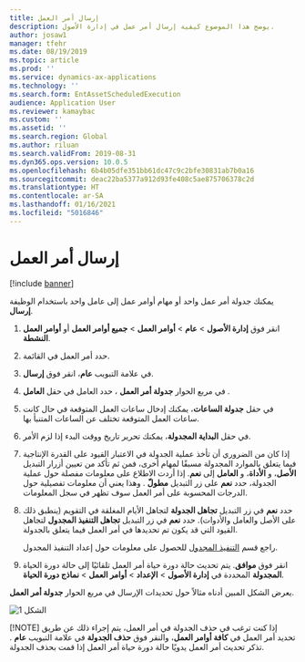 ```yaml
---
title: إرسال أمر العمل
description: يوضح هذا الموضوع كيفية إرسال أمر عمل في إدارة الأصول.
author: josaw1
manager: tfehr
ms.date: 08/19/2019
ms.topic: article
ms.prod: ''
ms.service: dynamics-ax-applications
ms.technology: ''
ms.search.form: EntAssetScheduledExecution
audience: Application User
ms.reviewer: kamaybac
ms.custom: ''
ms.assetid: ''
ms.search.region: Global
ms.author: riluan
ms.search.validFrom: 2019-08-31
ms.dyn365.ops.version: 10.0.5
ms.openlocfilehash: 6b4b05dfe351bb61dc47c9c2bfe30831ab7b0a16
ms.sourcegitcommit: deac22ba5377a912d93fe408c5ae875706378c2d
ms.translationtype: HT
ms.contentlocale: ar-SA
ms.lasthandoff: 01/16/2021
ms.locfileid: "5016846"
---
```

# <a name="dispatch-work-order"></a>إرسال أمر العمل

[!include [banner](../../includes/banner.md)]

 

يمكنك جدولة أمر عمل واحد أو مهام أوامر عمل إلى عامل واحد باستخدام الوظيفة **إرسال**.

1. انقر فوق **إدارة الأصول** > **عام** > **أوامر العمل** > **جميع أوامر العمل** أو **أوامر العمل النشطة**.

2. حدد أمر العمل في القائمة.

3. في علامة التبويب **عام**، انقر فوق **إرسال**.

4. في مربع الحوار **جدولة أمر العمل** ، حدد العامل في حقل **العامل** .

5. في حقل **جدولة الساعات**، يمكنك إدخال ساعات العمل المتوقعة في حال كانت ساعات العمل المتوقعة تختلف عن الساعات المتنبأ بها.

6. في حقل **البداية المجدولة**، يمكنك تحرير تاريخ ووقت البدء إذا لزم الأمر.

7. إذا كان من الضروري أن تأخذ عملية الجدولة في الاعتبار القيود على القدرة الإنتاجية فيما يتعلق بالموارد المجدولة مسبقًا لمهام أخرى، فمن ثم تأكد من تعيين أزرار التبديل **الأصل**، و **الأداة**، و **العامل** إلى **نعم**. إذا أردت الاطلاع على معلومات مفصلة حول عملية الجدولة، حدد **نعم** على زر التبديل **مطولّ‬** . وهذا يعني أن معلومات تفصيلية حول الدرجات المحسوبة على أمر العمل سوف تظهر في سجل المعلومات.

8. حدد **نعم** في زر التبديل **تجاهل الجدولة** لتجاهل الأيام المغلقة في التقويم (ينطبق ذلك على الأصل والعامل والأدوات). حدد **نعم** في زر التبديل **تجاهل التنفيذ المجدول** لتجاهل القيود التي قد يكون تم تحديدها في أمر العمل فيما يتعلق بالجدولة. 

    راجع قسم [التنفيذ المجدول](../setup-for-work-orders/scheduled-execution.md) للحصول على معلومات حول إعداد التنفيذ المجدول.

9. انقر فوق **موافق**. يتم تحديث حالة دورة حياة أمر العمل تلقائيًا إلى حالة دورة الحياة **المجدولة** المحددة في **إدارة الأصول** > **الإعداد** > **أوامر العمل** > **نماذج دورة الحياة**.

يعرض الشكل المبين أدناه مثالاً حول تحديدات الإرسال في مربع الحوار **جدولة أمر العمل**.

![الشكل 1](media/04-work-order-scheduling.png)

[!NOTE]
إذا كنت ترغب في حذف الجدولة في أمر العمل، يتم إجراء ذلك عن طريق تحديد أمر العمل في **كافة أوامر العمل**، والنقر فوق **حذف الجدولة** في علامة التبويب **عام** . تذكر تحديث أمر العمل يدويًا حالة دورة حياة أمر العمل إذا قمت بحذف الجدولة.

